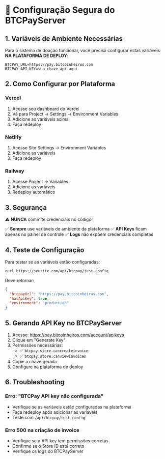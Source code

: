 # 🔐 Configuração Segura do BTCPayServer

## 1. Variáveis de Ambiente Necessárias

Para o sistema de doação funcionar, você precisa configurar estas variáveis **NA PLATAFORMA DE DEPLOY**:

```env
BTCPAY_URL=https://pay.bitcoinheiros.com
BTCPAY_API_KEY=sua_chave_api_aqui
```

## 2. Como Configurar por Plataforma

### Vercel
1. Acesse seu dashboard do Vercel
2. Vá para Project → Settings → Environment Variables
3. Adicione as variáveis acima
4. Faça redeploy

### Netlify
1. Acesse Site Settings → Environment Variables
2. Adicione as variáveis
3. Faça redeploy

### Railway
1. Acesse Project → Variables
2. Adicione as variáveis
3. Redeploy automático

## 3. Segurança

⚠️ **NUNCA** commite credenciais no código!

✅ **Sempre** use variáveis de ambiente da plataforma
✅ **API Keys** ficam apenas no painel de controle
✅ **Logs** não expõem credenciais completas

## 4. Teste de Configuração

Para testar se as variáveis estão configuradas:

```bash
curl https://seusite.com/api/btcpay/test-config
```

Deve retornar:
```json
{
  "btcpayUrl": "https://pay.bitcoinheiros.com",
  "hasApiKey": true,
  "environment": "production"
}
```

## 5. Gerando API Key no BTCPayServer

1. Acesse: https://pay.bitcoinheiros.com/account/apikeys
2. Clique em "Generate Key"
3. Permissões necessárias:
   - ✅ `btcpay.store.cancreateinvoice`
   - ✅ `btcpay.store.canviewinvoices`
4. Copie a chave gerada
5. Configure na plataforma de deploy

## 6. Troubleshooting

### Erro: "BTCPay API key não configurada"
- Verifique se as variáveis estão configuradas na plataforma
- Faça redeploy após adicionar as variáveis
- Teste com `/api/btcpay/test-config`

### Erro 500 na criação de invoice
- Verifique se a API key tem permissões corretas
- Confirme se o Store ID está correto
- Verifique os logs do BTCPayServer